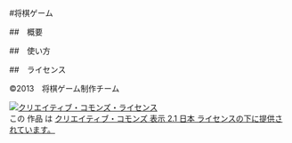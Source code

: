 ﻿#将棋ゲーム

##　概要

##　使い方

##　ライセンス

©2013　将棋ゲーム制作チーム　

<a rel="license" href="http://creativecommons.org/licenses/by/2.1/jp/"><img alt="クリエイティブ・コモンズ・ライセンス" style="border-width:0" src="http://i.creativecommons.org/l/by/2.1/jp/88x31.png" /></a><br />この 作品 は <a rel="license" href="http://creativecommons.org/licenses/by/2.1/jp/">クリエイティブ・コモンズ 表示 2.1 日本 ライセンスの下に提供されています。</a>